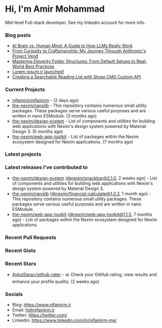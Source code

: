 # Hi, I'm Amir Mohammad

Mid-level Full-stack developer. See my linkedin account for more info.

### Blog posts

- [AI Brain vs. Human Mind: A Guide to How LLMs Really Work](https://www.njfamirm.ir/en/blog/ai-vs-human-brain/)
- [From Curiosity to Craftsmanship: My Journey Through Anthropic&#39;s Project Vend](https://www.njfamirm.ir/en/blog/learn-from-anthropic-project-vend/)
- [Mastering Eleventy Folder Structures: From Default Setups to Real-World Best Practices](https://www.njfamirm.ir/en/blog/eleventy-folder-structure-guide/)
- [Lorem-ipsum.ir launched!](https://www.njfamirm.ir/en/blog/lorem-ipsum-ir-launched/)
- [Creating a Searchable Reading List with Strapi CMS Custom API](https://www.njfamirm.ir/en/blog/strapi-custom-api/)


### Current Projects

- [njfamirm/njfamirm](https://github.com/njfamirm/njfamirm) -  (2 days ago)
- [the-nexim/nanolib](https://github.com/the-nexim/nanolib) - This repository contains numerous small utility packages. These packages serve various useful purposes and are written in nano ESModule. (3 months ago)
- [the-nexim/design-system](https://github.com/the-nexim/design-system) - List of components and utilities for building web applications with Nexim&#39;s design system powered by Material Design 3. (5 months ago)
- [the-nexim/web-app-toolkit](https://github.com/the-nexim/web-app-toolkit) - List of packages within the Nexim ecosystem designed for Nexim applications. (7 months ago)

### Latest projects


### Latest releases I've contributed to

- [the-nexim/design-system](https://github.com/the-nexim/design-system) ([@nexim/snackbar@2.1.0](https://github.com/the-nexim/design-system/releases/tag/%40nexim/snackbar%402.1.0), 2 weeks ago) - List of components and utilities for building web applications with Nexim&#39;s design system powered by Material Design 3.
- [the-nexim/nanolib](https://github.com/the-nexim/nanolib) ([@nexim/financial-calculate@1.0.3](https://github.com/the-nexim/nanolib/releases/tag/%40nexim/financial-calculate%401.0.3), 1 month ago) - This repository contains numerous small utility packages. These packages serve various useful purposes and are written in nano ESModule.
- [the-nexim/web-app-toolkit](https://github.com/the-nexim/web-app-toolkit) ([@nexim/web-app-toolkit@1.1.5](https://github.com/the-nexim/web-app-toolkit/releases/tag/%40nexim/web-app-toolkit%401.1.5), 7 months ago) - List of packages within the Nexim ecosystem designed for Nexim applications.

### Recent Pull Requests


### Recent Gists


### Recent Stars

- [AykutSarac/github-rater](https://github.com/AykutSarac/github-rater) - 📊 Check your GitHub rating, view results and enhance your profile quality. (2 weeks ago)

### Socials

- Blog: https://www.njfamirm.ir
- Email: hi@njfamirm.ir
- Twitter: https://twitter.com/
- Linkedin: https://www.linkedin.com/in/njfamirm-me/
